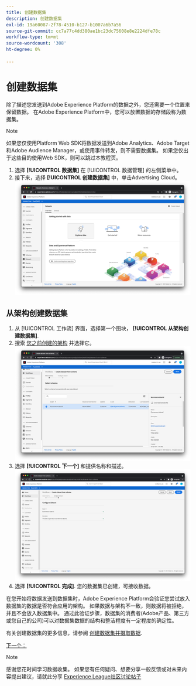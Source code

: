 ```yaml
---
title: 创建数据集
description: 创建数据集
exl-id: 19a60087-2f78-4510-b127-b1007a6b7a56
source-git-commit: cc7a77c4dd380ae1bc23dc75608e8e2224dfe78c
workflow-type: tm+mt
source-wordcount: '308'
ht-degree: 0%

---
```


# 创建数据集

除了描述您发送到Adobe Experience Platform的数据之外，您还需要一个位置来保留数据。 在Adobe Experience Platform中，您可以放置数据的存储段称为数据集。

>[!NOTE]
>
>如果您仅使用Platform Web SDK将数据发送到Adobe Analytics、Adobe Target和Adobe Audience Manager，或使用事件转发，则不需要数据集。 如果您仅出于这些目的使用Web SDK，则可以跳过本教程页。

1. 选择 **[!UICONTROL 数据集]** 在 [!UICONTROL 数据管理] 的左侧菜单中。
1. 接下来，选择 **[!UICONTROL 创建数据集]** 中，单击Advertising Cloud。
   ![数据集视图](../assets/datasets-view.png)

## 从架构创建数据集

1. 从 [!UICONTROL 工作流] 界面，选择第一个图块， **[!UICONTROL 从架构创建数据集]**.
1. 搜索 [您之前创建的架构](create-a-schema.md) 并选择它。
   ![模式选择](../assets/schema-selection.png)
1. 选择 **[!UICONTROL 下一个]** 和提供名称和描述。
   ![数据集名称和描述](../assets/dataset-name-description.png)
1. 选择 **[!UICONTROL 完成]**. 您的数据集已创建，可接收数据。

在您开始将数据发送到数据集时，Adobe Experience Platform会验证您尝试放入数据集的数据是否符合应用的架构。 如果数据与架构不一致，则数据将被拒绝，并且不会放入数据集中。 通过此验证步骤，数据集的消费者(Adobe产品、第三方或您自己的公司)可以对数据集数据的结构和整洁程度有一定程度的确定性。

有关创建数据集的更多信息，请参阅 [创建数据集并摄取数据](/help/platform/data-ingestion/create-datasets-and-ingest-data.md).

[下一个： ](create-a-datastream.md)

>[!NOTE]
>
>感谢您花时间学习数据收集。 如果您有任何疑问、想要分享一般反馈或对未来内容提出建议，请就此分享 [Experience League社区讨论帖子](https://experienceleaguecommunities.adobe.com/t5/adobe-experience-platform-launch/tutorial-discussion-use-adobe-experience-platform-data/m-p/543877)

